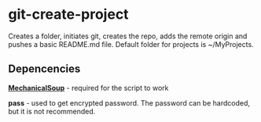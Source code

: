 # git-create-project

Creates a folder, initiates git, creates the repo, adds the remote origin and pushes a basic README.md file.
Default folder for projects is ~/MyProjects.

## Depencencies

**[MechanicalSoup](https://github.com/MechanicalSoup/MechanicalSoup)** - required for the script to work

**pass** - used to get encrypted password. The password can be hardcoded, but it is not recommended.
